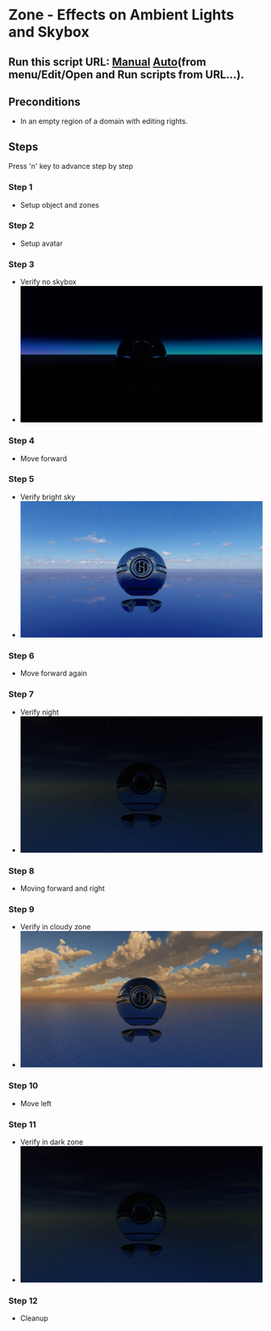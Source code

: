 # Zone - Effects on Ambient Lights and Skybox
## Run this script URL: [Manual](./test.js?raw=true)   [Auto](./testAuto.js?raw=true)(from menu/Edit/Open and Run scripts from URL...).

## Preconditions
- In an empty region of a domain with editing rights.

## Steps
Press 'n' key to advance step by step

### Step 1
- Setup object and zones
### Step 2
- Setup avatar
### Step 3
- Verify no skybox
- ![](./ExpectedImage_00000.png)
### Step 4
- Move forward
### Step 5
- Verify bright sky
- ![](./ExpectedImage_00001.png)
### Step 6
- Move forward again
### Step 7
- Verify night
- ![](./ExpectedImage_00002.png)
### Step 8
- Moving forward and right
### Step 9
- Verify in cloudy zone
- ![](./ExpectedImage_00003.png)
### Step 10
- Move left
### Step 11
- Verify in dark zone
- ![](./ExpectedImage_00004.png)
### Step 12
- Cleanup
